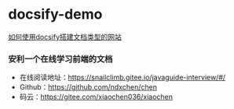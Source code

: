 # docsify-demo

[如何使用docsify搭建文档类型的网站](https://mp.weixin.qq.com/s/TPXHaTdfTYKrcpm77gPHyA)

### 安利一个在线学习前端的文档

- 在线阅读地址：https://snailclimb.gitee.io/javaguide-interview/#/
- Github：https://github.com/ndxchen/chen
- 码云：https://gitee.com/xiaochen036/xiaochen



